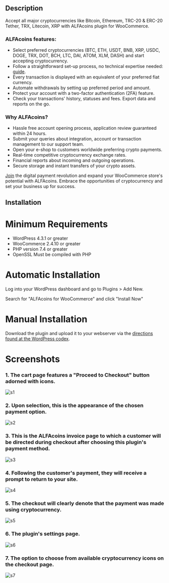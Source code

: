 ## Description

Accept all major cryptocurrencies like Bitcoin, Ethereum, TRC-20 & ERC-20 Tether, TRX, Litecoin, XRP with ALFAcoins plugin for WooCommerce.

### ALFAcoins features:

-   Select preferred cryptocurrencies (BTC, ETH, USDT, BNB, XRP, USDC, DOGE, TRX, DOT, BCH, LTC, DAI, ATOM, XLM, DASH) and start accepting cryptocurrency.
-   Follow a straightforward set-up process, no technical expertise needed: [guide](https://www.alfacoins.com/help/tutorials/merchant-how-to-integrate-cryptocurrency-payments-to-wordpress-with-woocommerce).
-   Every transaction is displayed with an equivalent of your preferred fiat currency.
-   Automate withdrawals by setting up preferred period and amount.
-   Protect your account with a two-factor authentication (2FA) feature.
-   Check your transactions' history, statuses and fees. Export data and reports on the go.

### Why ALFAcoins?

-   Hassle free account opening process, application review guaranteed within 24 hours.
-   Submit your queries about integration, account or transaction management to our support team.
-   Open your e-shop to customers worldwide preferring crypto payments.
-   Real-time competitive cryptocurrency exchange rates.
-   Financial reports about incoming and outgoing operations.
-   Secure storage and instant transfers of your crypto assets.

[Join](https://www.alfacoins.com/user/register) the digital payment revolution and expand your WooCommerce store's potential with ALFAcoins. Embrace the opportunities of cryptocurrency and set your business up for success.

## Installation

# Minimum Requirements 

* WordPress 4.3.1 or greater
* WooCommerce 2.4.10 or greater
* PHP version 7.4 or greater
* OpenSSL Must be compiled with PHP

# Automatic Installation

Log into your WordPress dashboard and go to Plugins > Add New.

Search for "ALFAcoins for WooCommerce" and click "Install Now"

# Manual Installation

Download the plugin and upload it to your webserver via the [directions found at the WordPress codex](https://wordpress.org/support/article/managing-plugins/).

# Screenshots

### 1. The cart page features a "Proceed to Checkout" button adorned with icons.

![s1](https://raw.githubusercontent.com/alfacoins/woocommerce/master/assets/screenshot-1.png)

### 2. Upon selection, this is the appearance of the chosen payment option.

![s2](https://raw.githubusercontent.com/alfacoins/woocommerce/master/assets/screenshot-2.png)

### 3. This is the ALFAcoins invoice page to which a customer will be directed during checkout after choosing this plugin's payment method.

![s3](https://raw.githubusercontent.com/alfacoins/woocommerce/master/assets/screenshot-3.png)

### 4. Following the customer's payment, they will receive a prompt to return to your site.

![s4](https://raw.githubusercontent.com/alfacoins/woocommerce/master/assets/screenshot-4.png)

### 5. The checkout will clearly denote that the payment was made using cryptocurrency.

![s5](https://raw.githubusercontent.com/alfacoins/woocommerce/master/assets/screenshot-5.png)

### 6. The plugin's settings page.

![s6](https://raw.githubusercontent.com/alfacoins/woocommerce/master/assets/screenshot-6.png)

### 7. The option to choose from available cryptocurrency icons on the checkout page.

![s7](https://raw.githubusercontent.com/alfacoins/woocommerce/master/assets/screenshot-7.png)
